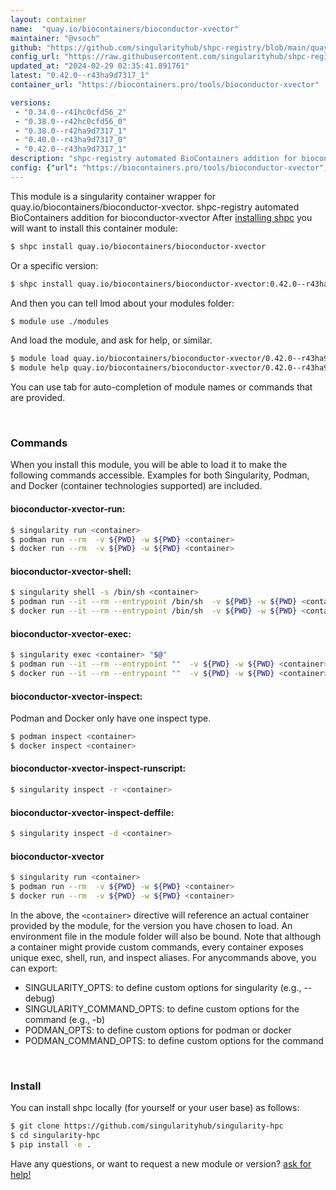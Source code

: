 ```yaml
---
layout: container
name:  "quay.io/biocontainers/bioconductor-xvector"
maintainer: "@vsoch"
github: "https://github.com/singularityhub/shpc-registry/blob/main/quay.io/biocontainers/bioconductor-xvector/container.yaml"
config_url: "https://raw.githubusercontent.com/singularityhub/shpc-registry/main/quay.io/biocontainers/bioconductor-xvector/container.yaml"
updated_at: "2024-02-29 02:35:41.891761"
latest: "0.42.0--r43ha9d7317_1"
container_url: "https://biocontainers.pro/tools/bioconductor-xvector"

versions:
 - "0.34.0--r41hc0cfd56_2"
 - "0.38.0--r42hc0cfd56_0"
 - "0.38.0--r42ha9d7317_1"
 - "0.40.0--r43ha9d7317_0"
 - "0.42.0--r43ha9d7317_1"
description: "shpc-registry automated BioContainers addition for bioconductor-xvector"
config: {"url": "https://biocontainers.pro/tools/bioconductor-xvector", "maintainer": "@vsoch", "description": "shpc-registry automated BioContainers addition for bioconductor-xvector", "latest": {"0.42.0--r43ha9d7317_1": "sha256:2f2b174d32e09f30522c18c7a56271f1abc4621b5c052e7e0570ffc4c1057bac"}, "tags": {"0.34.0--r41hc0cfd56_2": "sha256:0d5fa322944c3a1c44b9c19cb5c5f817666a438f3abc6c1c6d99671ec26ae39c", "0.38.0--r42hc0cfd56_0": "sha256:72131b05741c1ec091bc34e0d6d709f7315ae09b5c674b597d492cfa89ed3623", "0.38.0--r42ha9d7317_1": "sha256:ec58e9a9766ad375e50cd29687ff49c7adac9bf23e5cdd623c8366b24fb04fdc", "0.40.0--r43ha9d7317_0": "sha256:af59873c0d7855e6372204ee64ee4d7f84d1898370af12dccff6d6eb042b23b9", "0.42.0--r43ha9d7317_1": "sha256:2f2b174d32e09f30522c18c7a56271f1abc4621b5c052e7e0570ffc4c1057bac"}, "docker": "quay.io/biocontainers/bioconductor-xvector"}
---
```


This module is a singularity container wrapper for quay.io/biocontainers/bioconductor-xvector.
shpc-registry automated BioContainers addition for bioconductor-xvector
After [installing shpc](#install) you will want to install this container module:


```bash
$ shpc install quay.io/biocontainers/bioconductor-xvector
```

Or a specific version:

```bash
$ shpc install quay.io/biocontainers/bioconductor-xvector:0.42.0--r43ha9d7317_1
```

And then you can tell lmod about your modules folder:

```bash
$ module use ./modules
```

And load the module, and ask for help, or similar.

```bash
$ module load quay.io/biocontainers/bioconductor-xvector/0.42.0--r43ha9d7317_1
$ module help quay.io/biocontainers/bioconductor-xvector/0.42.0--r43ha9d7317_1
```

You can use tab for auto-completion of module names or commands that are provided.

<br>

### Commands

When you install this module, you will be able to load it to make the following commands accessible.
Examples for both Singularity, Podman, and Docker (container technologies supported) are included.

#### bioconductor-xvector-run:

```bash
$ singularity run <container>
$ podman run --rm  -v ${PWD} -w ${PWD} <container>
$ docker run --rm  -v ${PWD} -w ${PWD} <container>
```

#### bioconductor-xvector-shell:

```bash
$ singularity shell -s /bin/sh <container>
$ podman run --it --rm --entrypoint /bin/sh  -v ${PWD} -w ${PWD} <container>
$ docker run --it --rm --entrypoint /bin/sh  -v ${PWD} -w ${PWD} <container>
```

#### bioconductor-xvector-exec:

```bash
$ singularity exec <container> "$@"
$ podman run --it --rm --entrypoint ""  -v ${PWD} -w ${PWD} <container> "$@"
$ docker run --it --rm --entrypoint ""  -v ${PWD} -w ${PWD} <container> "$@"
```

#### bioconductor-xvector-inspect:

Podman and Docker only have one inspect type.

```bash
$ podman inspect <container>
$ docker inspect <container>
```

#### bioconductor-xvector-inspect-runscript:

```bash
$ singularity inspect -r <container>
```

#### bioconductor-xvector-inspect-deffile:

```bash
$ singularity inspect -d <container>
```



#### bioconductor-xvector

```bash
$ singularity run <container>
$ podman run --rm  -v ${PWD} -w ${PWD} <container>
$ docker run --rm  -v ${PWD} -w ${PWD} <container>
```


In the above, the `<container>` directive will reference an actual container provided
by the module, for the version you have chosen to load. An environment file in the
module folder will also be bound. Note that although a container
might provide custom commands, every container exposes unique exec, shell, run, and
inspect aliases. For anycommands above, you can export:

 - SINGULARITY_OPTS: to define custom options for singularity (e.g., --debug)
 - SINGULARITY_COMMAND_OPTS: to define custom options for the command (e.g., -b)
 - PODMAN_OPTS: to define custom options for podman or docker
 - PODMAN_COMMAND_OPTS: to define custom options for the command

<br>

### Install

You can install shpc locally (for yourself or your user base) as follows:

```bash
$ git clone https://github.com/singularityhub/singularity-hpc
$ cd singularity-hpc
$ pip install -e .
```

Have any questions, or want to request a new module or version? [ask for help!](https://github.com/singularityhub/singularity-hpc/issues)